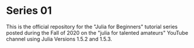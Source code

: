 # Series 01

This is the official repository for the "Julia for Beginners" tutorial series
posted during the Fall of 2020 on the "julia for talented amateurs" YouTube channel
using Julia Versions 1.5.2 and 1.5.3.

